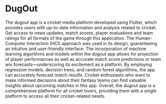 # DugOut

The dugout app is a cricket media platform developed using Flutter, which provides users with up-to-date information and analysis related to cricket. Get access to news updates, match scores, player evaluations and team ratings for all formats of the game through this application.  The Human-Computer Interaction (HCI) approach was used in its design, guaranteeing an intuitive and user-friendly interface.
The incorporation of machine learning algorithms and models within the dugout app allows for projection of player performances as well as accurate match score predictions or team win forecasts—underscoring its excitement as a platform.  By employing regression models, decision trees, and random forest algorithms, the app can accurately forecast match results.  Cricket enthusiasts who want to make informed decisions about their fantasy teams can find valuable insights about upcoming matches in this app.
Overall, the dugout app is a comprehensive platform for all cricket lovers, providing them with a single platform to access all their cricket-related needs.
